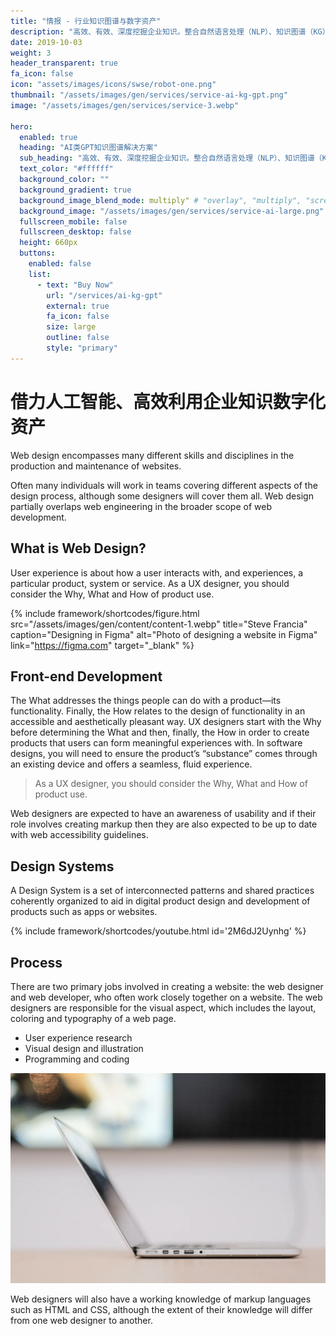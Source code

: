 ```yaml
---
title: "情报 - 行业知识图谱与数字资产"
description: "高效、有效、深度挖掘企业知识。整合自然语言处理（NLP）、知识图谱（KG）、大模型类ChatGPT、语音服务（TTS/ASR），增强传统制造企业管理知识、分享知识、使用知识的能力。"
date: 2019-10-03
weight: 3
header_transparent: true
fa_icon: false
icon: "assets/images/icons/swse/robot-one.png"
thumbnail: "/assets/images/gen/services/service-ai-kg-gpt.png"
image: "/assets/images/gen/services/service-3.webp"

hero:
  enabled: true
  heading: "AI类GPT知识图谱解决方案"
  sub_heading: "高效、有效、深度挖掘企业知识。整合自然语言处理（NLP）、知识图谱（KG）、大模型类ChatGPT、语音服务（TTS/ASR），增强传统制造企业管理知识、分享知识、使用知识的能力。"
  text_color: "#ffffff"
  background_color: ""
  background_gradient: true
  background_image_blend_mode: multiply" # "overlay", "multiply", "screen"
  background_image: "/assets/images/gen/services/service-ai-large.png"
  fullscreen_mobile: false
  fullscreen_desktop: false
  height: 660px
  buttons:
    enabled: false
    list:
      - text: "Buy Now"
        url: "/services/ai-kg-gpt"
        external: true
        fa_icon: false
        size: large
        outline: false
        style: "primary"
---
```


# 借力人工智能、高效利用企业知识数字化资产

Web design encompasses many different skills and disciplines in the production and maintenance of websites.

Often many individuals will work in teams covering different aspects of the design process, although some designers will cover them all. Web design partially overlaps web engineering in the broader scope of web development.

## What is Web Design?

User experience is about how a user interacts with, and experiences, a particular product, system or service. As a UX designer, you should consider the Why, What and How of product use.

{% include framework/shortcodes/figure.html src="/assets/images/gen/content/content-1.webp" title="Steve Francia" caption="Designing in Figma" alt="Photo of designing a website in Figma" link="https://figma.com" target="_blank" %}

## Front-end Development

The What addresses the things people can do with a product—its functionality. Finally, the How relates to the design of functionality in an accessible and aesthetically pleasant way. UX designers start with the Why before determining the What and then, finally, the How in order to create products that users can form meaningful experiences with. In software designs, you will need to ensure the product’s “substance” comes through an existing device and offers a seamless, fluid experience.

> As a UX designer, you should consider the Why, What and How of product use.

Web designers are expected to have an awareness of usability and if their role involves creating markup then they are also expected to be up to date with web accessibility guidelines.

## Design Systems

A Design System is a set of interconnected patterns and shared practices coherently organized to aid in digital product design and development of products such as apps or websites.

{% include framework/shortcodes/youtube.html id='2M6dJ2Uynhg' %}

## Process

There are two primary jobs involved in creating a website: the web designer and web developer, who often work closely together on a website. The web designers are responsible for the visual aspect, which includes the layout, coloring and typography of a web page.

- User experience research
- Visual design and illustration
- Programming and coding

![Design In Figma](/assets/images/gen/content/content-2.webp)

Web designers will also have a working knowledge of markup languages such as HTML and CSS, although the extent of their knowledge will differ from one web designer to another.
